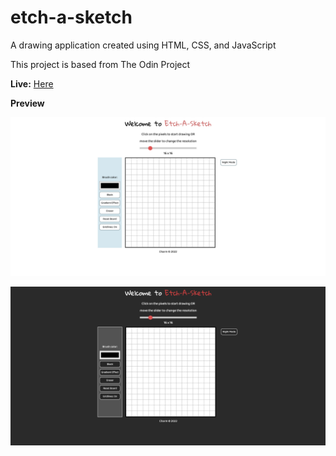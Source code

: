 # etch-a-sketch
A drawing application created using HTML, CSS, and JavaScript

This project is based from The Odin Project

**Live:** [Here](https://ch4rmelle.github.io/etch-a-sketch/)

**Preview**

![Classic Theme:](main-eas.png)

![Night Theme:](night-eas.png)